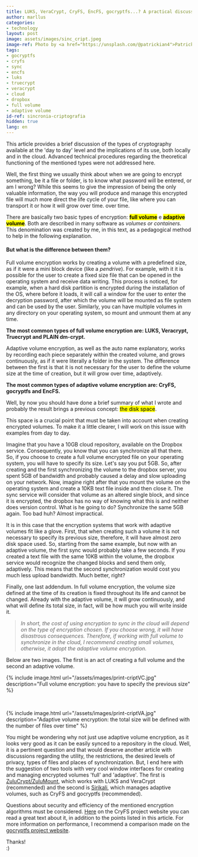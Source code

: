 ```yaml
---
title: LUKS, VeraCrypt, CryFS, EncFS, gocryptfs...? A practical discussion on sync of encrypting files
author: marllus
categories:
- technology
layout: post
image: assets/images/sinc_cript.jpeg
image-ref: Photo by <a href="https://unsplash.com/@patrickian4">Patrick Fore</a>
tags:
- gocryptfs
- cryfs
- sync
- encfs
- luks
- truecrypt
- veracrypt
- cloud
- dropbox
- full volume
- adaptive volume
id-ref: sincronia-criptografia
hidden: true
lang: en
---
```


This article provides a brief discussion of the types of cryptography available at the 'day to day' level and the implications of its use, both locally and in the cloud. Advanced technical procedures regarding the theoretical functioning of the mentioned types were not addressed here.

Well, the first thing we usually think about when we are going to encrypt something, be it a file or folder, is to know what password will be entered, or am I wrong? While this seems to give the impression of being the only valuable information, the way you will produce and manage this encrypted file will much more direct the life cycle of your file, like where you can transport it or how it will grow over time. over time.

There are basically two basic types of encryption: **<mark>full volume</mark>** e **<mark>adaptive volume</mark>**. Both are described in many software as *volumes or containers.* This denomination was created by me, in this text, as a pedagogical method to help in the following explanation.

#### But what is the difference between them?

Full volume encryption works by creating a volume with a predefined size, as if it were a mini block device (like a *pendrive*). For example, with it it is possible for the user to create a fixed size file that can be opened in the operating system and receive data writing. This process is noticed, for example, when a hard disk partition is encrypted during the installation of the OS, where before it loads, it will call a window for the user to enter the decryption password, after which the volume will be mounted as file system and can be used by the user. Similarly, you can have multiple volumes in any directory on your operating system, so mount and unmount them at any time.

**The most common types of full volume encryption are: LUKS, Veracrypt, Truecrypt and PLAIN dm-crypt.**

Adaptive volume encryption, as well as the auto name
explanatory, works by recording each piece separately within the created volume, and grows continuously, as if it were literally a folder in the system. The difference between the first is that it is not necessary for the user to define the volume size at the time of creation, but it will grow over time, adaptively.

**The most common types of adaptive volume encryption are: CryFS, gocryptfs and EncFS.**

Well, by now you should have done a brief summary of what
I wrote and probably the result brings a previous concept: <mark>the disk space</mark>.

This space is a crucial point that must be taken into account when creating encrypted volumes. To make it a little clearer, I will work on this issue with examples from day to day.

Imagine that you have a 10GB cloud repository, available on the Dropbox service. Consequently, you know that you can synchronize all that there. So, if you choose to create a full volume encrypted file on your operating system, you will have to specify its size. Let's say you put 5GB. So, after creating and the first synchronizing the volume to the dropbox server, you spent 5GB of bandwidth and probably caused a delay and slow uploading on your network. Now, imagine right after that you mount the volume on the operating system and create a 10KB text file inside and then close it. The sync service will consider that volume as an altered single block, and since it is encrypted, the dropbox has no way of knowing what this is and neither does version control. What is he going to do? Synchronize the same 5GB again. Too bad huh? Almost impractical.

It is in this case that the encryption systems that work with adaptive volumes fit like a glove. First, that when creating such a volume it is not necessary to specify its previous size, therefore, it will have almost zero disk space used. So, starting from the same example, but now with an adaptive volume, the first sync would probably take a few seconds. If you created a text file with the same 10KB within the volume, the dropbox service would recognize the changed blocks and send them only, adaptively. This means that the second synchronization would cost you much less upload bandwidth.
Much better, right?

Finally, one last addendum. In full volume encryption, the volume size defined at the time of its creation is fixed throughout its life and cannot be changed. Already with the adaptive volume, it will grow continuously, and what will define its total size, in fact, will be how much you will write inside it.

> *In short, the cost of using encryption to sync in the cloud will depend on the type of encryption chosen. If you choose wrong, it will have disastrous consequences. Therefore, if working with full volume to synchronize in the cloud, I recommend creating small volumes, otherwise, it adopt the adaptive volume encryption.*

Below are two images. The first is an act of creating a full volume and the second an adaptive volume.

{% include image.html url="/assets/images/print-criptVC.jpg" description="Full volume encryption: you have to specify the previous size" %}

<br>

{% include image.html url="/assets/images/print-criptVA.jpg" description="Adaptive volume encryption: the total size will be defined with the number of files over time" %}

<p></p>

You might be wondering why not just use adaptive volume encryption, as it looks very good as it can be easily synced to a repository in the cloud. Well, it is a pertinent question and that would deserve another article with discussions regarding the utility, the restrictions, the desired levels of privacy, types of files and places of synchronization. But, I end here with the suggestion of two tools with very cool window interfaces for creating and managing encrypted volumes 'full' and 'adaptive'. The first is [ZuluCrypt/ZuluMount](https://mhogomchungu.github.io/zuluCrypt/), which works with LUKS and VeraCrypt (recommended) and the second is [Sirikali](https://mhogomchungu.github.io/sirikali/), which manages adaptive volumes, such as CryFS and gocryptfs (recommended).

Questions about security and efficiency of the mentioned encryption algorithms must be considered. [Here](https://www.cryfs.org/comparison/) on the CryFS project website you can read a great text about it, in addition to the points listed in this article. For more information on performance, I recommend a comparison made on the [gocryptfs project website](https://nuetzlich.net/gocryptfs/comparison/).

Thanks!<br>:)
